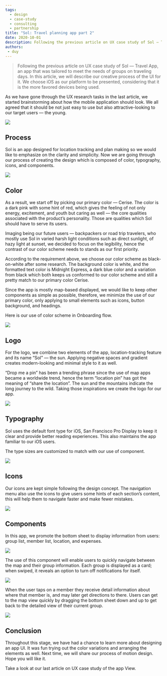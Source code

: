 ```yaml
---
tags: 
  - design
  - case-study
  - consulting
  - partnership
title: "Sol: Travel planning app part 2"
date: 2020-10-01
description: Following the previous article on UX case study of Sol — Travel App, an app that was tailored to meet the needs of groups on traveling days. In this article, we will describe our creative process of the UI for it. We choose iOS as our platform to be presented, considering that it is the more favored devices being used.
authors: 
 - duy
---
```

>
> Following the previous article on UX case study of Sol — Travel App, an app that was tailored to meet the needs of groups on traveling days. In this article, we will describe our creative process of the UI for it. We choose iOS as our platform to be presented, considering that it is the more favored devices being used.

As we have gone through the UX research tasks in the last article, we started brainstorming about how the mobile application should look. We all agreed that it should be not just easy to use but also attractive-looking to our target users — the young.

![](assets/sol-travel-planning-app-part-2_sol-travel-planning-app---part-2_99b1cf15b00fdeb13f1963bb3b879265_md5.webp)

## Process
Sol is an app designed for location tracking and plan making so we would like to emphasize on the clarity and simplicity.
Now we are going through our process of creating the design which is composed of color, typography, icons, and components.

![](assets/sol-travel-planning-app-part-2_sol-travel-planning-app---part-2_116ac3ec9ed727b942dab6f2bf6f7894_md5.webp)

## Color
As a result, we start off by picking our primary color — Cerise. The color is a dark pink with some hint of red, which gives the feeling of not only energy, excitement, and youth but caring as well — the core qualities associated with the product’s personality. Those are qualities which Sol should have to serve its users.

Imaging being our future users — backpackers or road trip travelers, who mostly use Sol in varied harsh light conditions such as direct sunlight, of hazy light at sunset, we decided to focus on the legibility, hence the contrast of our color scheme needs to stands as our first priority.

According to the requirement above, we choose our color scheme as black-on-white after some research. The background color is white, and the formatted text color is Midnight Express, a dark blue color and a variation from black which both keeps us conformed to our color scheme and still a pretty match to our primary color Cerise.

Since the app is mostly map-based displayed, we would like to keep other components as simple as possible, therefore, we minimize the use of our primary color, only applying to small elements such as icons, button background, and headings.

Here is our use of color scheme in Onboarding flow.

![](assets/sol-travel-planning-app-part-2_sol-travel-planning-app---part-2_14650bd3ed524630d548b1eb84fb9c74_md5.webp)

## Logo
For the logo, we combine two elements of the app, location-tracking feature and its name “Sol” — the sun. Applying negative spaces and gradient creates modern-looking and minimal style to it as well.

“Drop me a pin” has been a trending phrase since the use of map apps became a worldwide trend, hence the term “location pin” has got the meaning of “share the location”. The sun and the mountains indicate the long journey to the wild. Taking those inspirations we create the logo for our app.

![](assets/sol-travel-planning-app-part-2_sol-travel-planning-app---part-2_32cd8cd1bba12d072316dd408dc2a780_md5.webp)

## Typography
Sol uses the default font type for iOS, San Francisco Pro Display to keep it clear and provide better reading experiences. This also maintains the app familiar to our iOS users.

The type sizes are customized to match with our use of component.

![](assets/sol-travel-planning-app-part-2_sol-travel-planning-app---part-2_b1f8fe2d19189f0a49b9aab7c9e58f83_md5.webp)

## Icons
Our icons are kept simple following the design concept. The navigation menu also use the icons to give users some hints of each section’s content, this will help them to navigate faster and make fewer mistakes.

![](assets/sol-travel-planning-app-part-2_sol-travel-planning-app---part-2_236d02c366d5f15254b7027d8efbe52a_md5.webp)

## Components
In this app, we promote the bottom sheet to display information from users: group list, member list, location, and expenses.

![](assets/sol-travel-planning-app-part-2_sol-travel-planning-app---part-2_617f14f2e7077c43c8a4c1455508f6a1_md5.webp)

The use of this component will enable users to quickly navigate between the map and their group information. Each group is displayed as a card; when swiped, it reveals an option to turn off notifications for itself.

![](assets/sol-travel-planning-app-part-2_sol-travel-planning-app---part-2_0888b1ed9eebbd31f5e2c365d4af2fcc_md5.webp)

When the user taps on a member they receive detail information about where that member is, and may later get directions to there. Users can get to the map view quickly by dragging the bottom sheet down and up to get back to the detailed view of their current group.

![](assets/sol-travel-planning-app-part-2_sol-travel-planning-app---part-2_a929e5effc4b5eae0f518348e1d4ac05_md5.webp)

## Conclusion
Throughout this stage, we have had a chance to learn more about designing an app UI. It was fun trying out the color variations and arranging the elements as well. Next time, we will share our process of motion design. Hope you will like it.

Take a look at our last article on UX case study of the app View.
